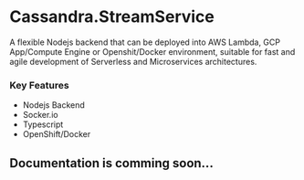 # Cassandra.StreamService
A flexible Nodejs backend that can be deployed into AWS Lambda, GCP App/Compute Engine or Openshit/Docker environment, suitable for fast and agile development of Serverless and Microservices architectures.

### Key Features

* Nodejs Backend
* Socker.io
* Typescript
* OpenShift/Docker

## Documentation is comming soon...
